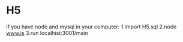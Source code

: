 # H5 
if you have node and mysql in your computer:
1.import H5.sql
2.node www.js
3.run localhist:3001/main
